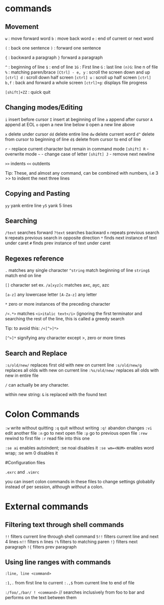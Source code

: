 

# commands

## Movement

`w` : move forward word
`b` : move back word
`e` : end of current or next word

`(` : back one sentence
`)` : forward one sentence

`{` : backward a paragraph
`}` forward a paragraph

`^` : beginning of line
`$` : end of line
`1G` : First line
`G` : last line
`(n)G`: line n of file
`%` : matching paren/brace
`[Ctrl] - e, y` : scroll the screen down and up
`[ctrl] d` : scroll down half screen
`[ctrl] u` : scroll up half screen
`[ctrl] b,f` : back and forward a whole screen
`[ctrl]+g`: displays file progress

`[shift]+ZZ` : quick quit

## Changing modes/Editing

`i` insert before cursor
`I` insert at beginning of line
`a` append after cursor
`A` append at EOL
`o` open a new line below
`O` open a new line above

`x` delete under cursor
`dd` delete entire line
`dw` delete current word
`d^` delete from cursor to beginning of line
`d$` delete from cursor to end of line

`r` - replace current character but remain in command mode
`[shift] R` - overwrite mode
`~` - change case of letter
`[shift] J` - remove next newline

`>>` indents
`<<` outdents

Tip: These, and almost any command, can be combined with numbers, i.e 3 >> to indent the next three lines 


## Copying and Pasting

`yy` yank entire line
`y5` yank 5 lines

## Searching

`/text` searches forward
`?text` searches backward
`n` repeats previous search
`N` repeats previous search in opposite direction
`*` finds next instance of text under caret
`#` finds prev instance of text under caret

## Regexes reference

`.` matches any single character
`^string` match beginning of line
`string$` match end on line

`[]` character set
	ex. `/a[xyz]c` matches axc, ayc, azc 

`[a-z]` any lowercase letter
`[A-Za-z]` any letter
	
`*` zero or more instances of the preceding character

`/<.*>` matches `<i>italic text</i>` (ignoring the first terminator and searching the rest of the line, this is called a greedy search

Tip: to avoid this:
`/<[^>]*>`

`[^>]*` signifying any character except >, zero or more times

## Search and Replace

`:s/old/new/` replaces first old with new on current line
`:s/old/new/g` replaces all olds with new on current line
`:%s/old/new/` replaces all olds with new in entire file

`/` can actually be any character.

within new string:
`&` is replaced with the found text



# Colon Commands

`:w` write without quitting
`:q` quit without writing
`:q!` abandon changes
`:vi` edit another file
`:n` go to next open file
`:p` go to previous open file
`:rew` rewind to first file
`:r` read file into this one

`:se ai` enables autoindent; :se noai disables it
`:se wm=<NUM>` enables word wrap; :se wm 0 disables it

#Configuration files

`.exrc` and `.vimrc`

you can insert colon commands in these files to change settings globablly instead of per session, although _without_ a colon. 

# External commands

## Filtering text through shell commands

`!!` filters current line through shell command
`5!!` filters current line and next 4 lines
`n!!` filters n lines
`!%` filters to matching paren
`!}` filters next paragraph
`!{` filters prev paragraph

## Using line ranges with commands

`:line, line <command>`

`:1,.` from first line to current
`:.,$` from current line to end of file

`:/foo/,/bar/ ! <command>` // searches inclusively from foo to bar and performs <command> on the text between them


